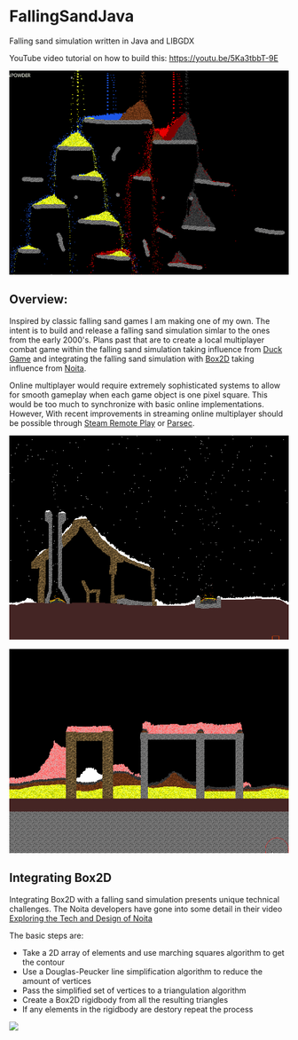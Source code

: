 # FallingSandJava
Falling sand simulation written in Java and LIBGDX

YouTube video tutorial on how to build this: https://youtu.be/5Ka3tbbT-9E

![](media/SandScene.gif)

## Overview:<br>
Inspired by classic falling sand games I am making one of my own. The intent is to build and release a falling sand 
simulation simlar to the ones from the early 2000's. Plans past that are to create a local multiplayer combat game 
within the falling sand simulation taking influence from [Duck Game](https://store.steampowered.com/app/312530/Duck_Game/0) 
and integrating the falling sand simulation with [Box2D](https://box2d.org/) taking influence from [Noita](https://noitagame.com/).

Online multiplayer would require extremely sophisticated systems to allow for smooth gameplay when each game object is 
one pixel square. This would be too much to synchronize with basic online implementations. However, With recent 
improvements in streaming online multiplayer should be possible through 
[Steam Remote Play](https://store.steampowered.com/streaming/) or [Parsec](https://parsecgaming.com/).

![](media/HouseScene.gif)

![](media/ExplosionScene.gif)

## Integrating Box2D
Integrating Box2D with a falling sand simulation presents unique technical challenges.
The Noita developers have gone into some detail in their video [Exploring the Tech and Design of Noita](https://youtu.be/prXuyMCgbTc?t=322) 

The basic steps are:

* Take a 2D array of elements and use marching squares algorithm to get the contour
* Use a Douglas-Peucker line simplification algorithm to reduce the amount of vertices 
* Pass the simplified set of vertices to a triangulation algorithm
* Create a Box2D rigidbody from all the resulting triangles
* If any elements in the rigidbody are destory repeat the process

![](media/Box2DScene.gif)


